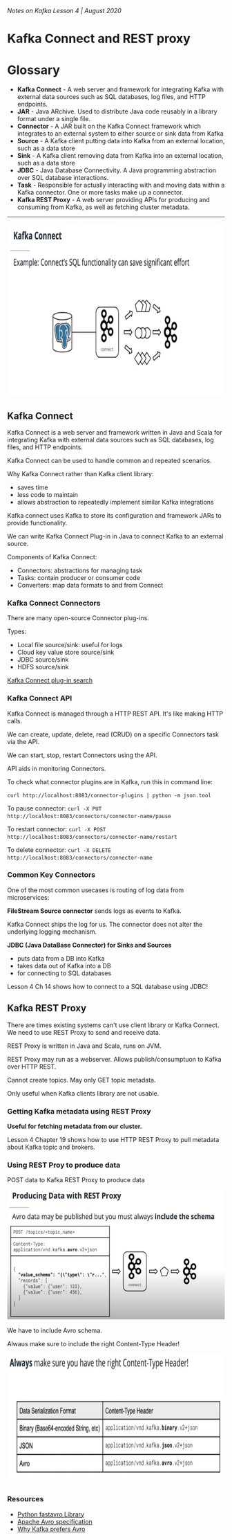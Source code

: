 _Notes on Kafka Lesson 4 | August 2020_ 

# Kafka Connect and REST proxy

# Glossary

- **Kafka Connect** - A web server and framework for integrating Kafka with external data sources such as SQL databases, log files, and HTTP endpoints.
- **JAR** - Java ARchive. Used to distribute Java code reusably in a library format under a single file.
- **Connector** - A JAR built on the Kafka Connect framework which integrates to an external system to either source or sink data from Kafka
- **Source** - A Kafka client putting data into Kafka from an external location, such as a data store
- **Sink** - A Kafka client removing data from Kafka into an external location, such as a data store
- **JDBC** - Java Database Connectivity. A Java programming abstraction over SQL database interactions.
- **Task** - Responsible for actually interacting with and moving data within a Kafka connector. One or more tasks make up a connector.
- **Kafka REST Proxy** - A web server providing APIs for producing and consuming from Kafka, as well as fetching cluster metadata.

---

<p align="center"><img src="../images/kafka_connect.png" height= "400"/></p>

## Kafka Connect

Kafka Connect is a web server and framework written in Java and Scala for integrating Kafka with external data sources such as SQL databases, log files, and HTTP endpoints.

Kafka Connect can be used to handle common and repeated scenarios. 

Why Kafka Connect rather than Kafka client library:
- saves time
- less code to maintain
- allows abstraction to repeatedly implement similar Kafka integrations

Kafka connect uses Kafka to store its configuration and framework JARs to provide functionality.

We can write Kafka Connect Plug-in in Java to connect Kafka to an external source.

Components of Kafka Connect:
- Connectors: abstractions for managing task
- Tasks: contain producer or consumer code
- Converters: map data formats to and from Connect

### Kafka Connect Connectors

There are many open-source Connector plug-ins. 

Types:
- Local file source/sink: useful for logs
- Cloud key value store source/sink
- JDBC source/sink
- HDFS source/sink

[Kafka Connect plug-in search](https://www.confluent.io/hub/)

### Kafka Connect API

Kafka Connect is managed through a HTTP REST API. It's like making HTTP calls. 

We can create, update, delete, read (CRUD) on a specific Connectors task via the API.

We can start, stop, restart Connectors using the API.

API aids in monitoring Connectors. 

To check what connector plugins are in Kafka, run this in command line:
```
curl http://localhost:8083/connector-plugins | python -m json.tool
```

To pause connector:
`curl -X PUT http://localhost:8083/connectors/connector-name/pause`

To restart connector:
`curl -X POST http://localhost:8083/connectors/connector-name/restart`

To delete connector:
`curl -X DELETE http://localhost:8083/connectors/connector-name`

### Common Key Connectors

One of the most common usecases is routing of log data from microservices:

**FileStream Source connector** sends logs as events to Kafka.

Kafka Connect ships the log for us. The connector does not alter the underlying logging mechanism. 

**JDBC (Java DataBase Connector) for Sinks and Sources**
- puts data from a DB into Kafka
- takes data out of Kafka into a DB
- for connecting to SQL databases

Lesson 4 Ch 14 shows how to connect to a SQL database using JDBC!

## Kafka REST Proxy

There are times existing systems can't use client library or Kafka Connect. We need to use REST Proxy to send and receive data. 

REST Proxy is written in Java and Scala, runs on JVM.

REST Proxy may run as a webserver. Allows publish/consumptuon to Kafka over HTTP REST.

Cannot create topics. May only GET topic metadata. 

Only useful when Kafka clients library are not usable.

### Getting Kafka metadata using REST Proxy

**Useful for fetching metadata from our cluster.**

Lesson 4 Chapter 19 shows how to use HTTP REST Proxy to pull metadata about Kafka topic and brokers. 

### Using REST Proy to produce data

POST data to Kafka REST Proxy to produce data

<p align="center"><img src="../images/produce_rest_proxy.png" height= "300"/></p>

We have to include Avro schema. 

Alwaus make sure to include the right Content-Type Header! 

<p align="center"><img src="../images/header_rest_proxy.png" height= "300"/></p>



### Resources

- [Python fastavro Library](https://fastavro.readthedocs.io/en/latest/index.html)
- [Apache Avro specification](https://avro.apache.org/docs/1.8.2/spec.html)
- [Why Kafka prefers Avro](https://www.confluent.io/blog/avro-kafka-data/)
